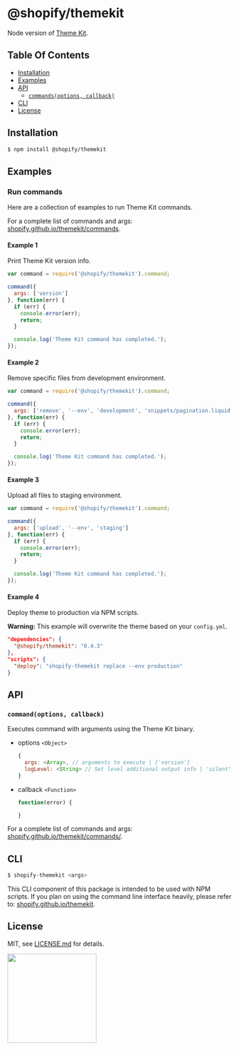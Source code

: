 # @shopify/themekit

Node version of [Theme Kit](http://shopify.github.io/themekit/).

## Table Of Contents

- [Installation](#installation)
- [Examples](#examples)
- [API](#api)
    + [`commands(options, callback)`](#themekitcommandsargs)
- [CLI](#cli)
- [License](http://github.com/Shopify/node-themekit/blob/master/LICENSE.md)

## Installation

```bash
$ npm install @shopify/themekit
```

## Examples

### Run commands

Here are a collection of examples to run Theme Kit commands.

For a complete list of commands and args: [shopify.github.io/themekit/commands](http://shopify.github.io/themekit/commands).

#### Example 1

Print Theme Kit version info.

```javascript
var command = require('@shopify/themekit').command;

command({
  args: ['version']
}, function(err) {
  if (err) {
    console.error(err);
    return;
  }

  console.log('Theme Kit command has completed.');
});
```

#### Example 2

Remove specific files from development environment.

```javascript
var command = require('@shopify/themekit').command;

command({
  args: ['remove', '--env', 'development', 'snippets/pagination.liquid', 'snippets/date.liquid']
}, function(err) {
  if (err) {
    console.error(err);
    return;
  }

  console.log('Theme Kit command has completed.');
});
```

#### Example 3

Upload all files to staging environment.

```javascript
var command = require('@shopify/themekit').command;

command({
  args: ['upload', '--env', 'staging']
}, function(err) {
  if (err) {
    console.error(err);
    return;
  }

  console.log('Theme Kit command has completed.');
});
```

#### Example 4

Deploy theme to production via NPM scripts.

**Warning:** This example will overwrite the theme based on your `config.yml`.

```json
"dependencies": {
  "@shopify/themekit": "0.4.3"
},
"scripts": {
  "deploy": "shopify-themekit replace --env production"
}
```

## API

### `command(options, callback)`

Executes command with arguments using the Theme Kit binary.

- options `<Object>`

  ```javascript
  {
    args: <Array>, // arguments to execute | ['version']
    logLevel: <String> // Set level additional output info | 'silent', 'error', 'all', 'silly'
  }
  ```

- callback `<Function>`

  ```javascript
  function(error) {

  }
  ```

For a complete list of commands and args: [shopify.github.io/themekit/commands/](http://shopify.github.io/themekit/commands/).

## CLI

```bash
$ shopify-themekit <args>
```

This CLI component of this package is intended to be used with NPM scripts. If you plan on using the command line interface heavily, please refer to: [shopify.github.io/themekit](http://shopify.github.io/themekit).

## License

MIT, see [LICENSE.md](http://github.com/Shopify/node-themekit/blob/master/LICENSE.md) for details.

<img src="https://cdn.shopify.com/shopify-marketing_assets/builds/19.0.0/shopify-full-color-black.svg" width="200" />

